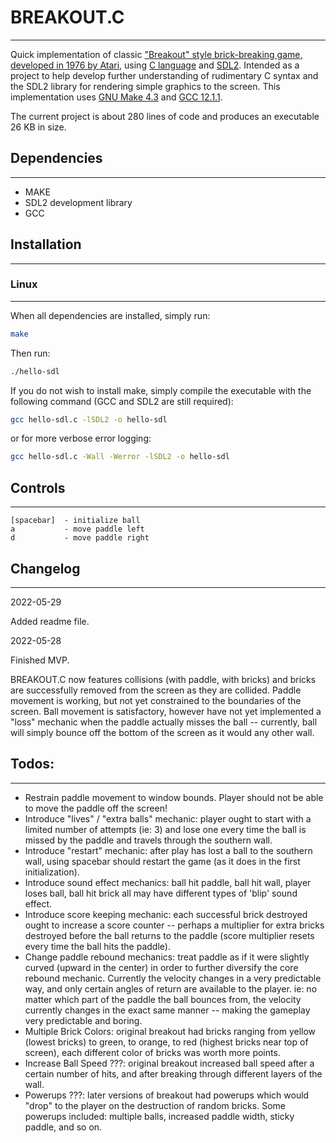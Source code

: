 # BREAKOUT.C
***

Quick implementation of classic ["Breakout" style brick-breaking game, developed in 1976 by Atari](https://en.wikipedia.org/wiki/Breakout_(video_game)), using [C language](https://en.wikipedia.org/wiki/C_(programming_language)) and [SDL2](https://www.libsdl.org/).  Intended as a project to help develop further understanding of rudimentary C syntax and the SDL2 library for rendering simple graphics to the screen. This implementation uses [GNU Make 4.3](https://www.gnu.org/software/make/) and [GCC 12.1.1](https://gcc.gnu.org/).

The current project is about 280 lines of code and produces an executable 26 KB in size.

## Dependencies
***

- MAKE
- SDL2 development library
- GCC 

## Installation
***

### Linux
***

When all dependencies are installed, simply run:

```bash
make
```
Then run:

```bash
./hello-sdl
```

If you do not wish to install make, simply compile the executable with the following command (GCC and SDL2 are still required):

```bash
gcc hello-sdl.c -lSDL2 -o hello-sdl
```

or for more verbose error logging:

```bash
gcc hello-sdl.c -Wall -Werror -lSDL2 -o hello-sdl
```

## Controls
***

```
[spacebar]  - initialize ball
a           - move paddle left
d           - move paddle right
```

## Changelog
***

2022-05-29

Added readme file.

2022-05-28

Finished MVP.  

BREAKOUT.C now features collisions (with paddle, with bricks) and bricks are successfully removed from the screen as they are collided.  Paddle movement is working, but not yet constrained to the boundaries of the screen.  Ball movement is satisfactory, however have not yet implemented a "loss" mechanic when the paddle actually misses the ball -- currently, ball will simply bounce off the bottom of the screen as it would any other wall.  

## Todos:
***

- Restrain paddle movement to window bounds.  Player should not be able to move the paddle off the screen!
- Introduce "lives" / "extra balls" mechanic: player ought to start with a limited number of attempts (ie: 3) and lose one every time the ball is missed by the paddle and travels through the southern wall.
- Introduce "restart" mechanic: after play has lost a ball to the southern wall, using spacebar should restart the game (as it does in the first initialization).
- Introduce sound effect mechanics: ball hit paddle, ball hit wall, player loses ball, ball hit brick all may have different types of 'blip' sound effect.
- Introduce score keeping mechanic: each successful brick destroyed ought to increase a score counter -- perhaps a multiplier for extra bricks destroyed before the ball returns to the paddle (score multiplier resets every time the ball hits the paddle).
- Change paddle rebound mechanics: treat paddle as if it were slightly curved (upward in the center) in order to further diversify the core rebound mechanic.  Currently the velocity changes in a very predictable way, and only certain angles of return are available to the player.  ie: no matter which part of the paddle the ball bounces from, the velocity currently changes in the exact same manner -- making the gameplay very predictable and boring.
- Multiple Brick Colors: original breakout had bricks ranging from yellow (lowest bricks) to green, to orange, to red (highest bricks near top of screen), each different color of bricks was worth more points.
- Increase Ball Speed ???: original breakout increased ball speed after a certain number of hits, and after breaking through different layers of the wall.
- Powerups ???: later versions of breakout had powerups which would "drop" to the player on the destruction of random bricks.  Some powerups included: multiple balls, increased paddle width, sticky paddle, and so on.  